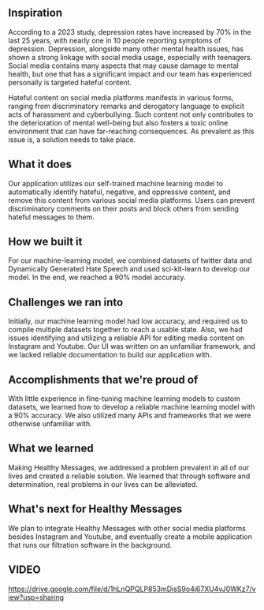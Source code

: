 ## Inspiration
According to a 2023 study, depression rates have increased by 70% in the last 25 years, with nearly one in 10 people reporting symptoms of depression. Depression, alongside many other mental health issues, has shown a strong linkage with social media usage, especially with teenagers. Social media contains many aspects that may cause damage to mental health, but one that has a significant impact and our team has experienced personally is targeted hateful content.

Hateful content on social media platforms manifests in various forms, ranging from discriminatory remarks and derogatory language to explicit acts of harassment and cyberbullying. Such content not only contributes to the deterioration of mental well-being but also fosters a toxic online environment that can have far-reaching consequences. As prevalent as this issue is, a solution needs to take place.

## What it does
Our application utilizes our self-trained machine learning model to automatically identify hateful, negative, and oppressive content, and remove this content from various social media platforms. Users can prevent discriminatory comments on their posts and block others from sending hateful messages to them.

## How we built it
For our machine-learning model, we combined datasets of twitter data and Dynamically Generated Hate Speech and used sci-kit-learn to develop our model. In the end, we reached a 90% model accuracy.

## Challenges we ran into
Initially, our machine learning model had low accuracy, and required us to compile multiple datasets together to reach a usable state. Also, we had issues identifying and utilizing a reliable API for editing media content on Instagram and Youtube. Our UI was written on an unfamiliar framework, and we lacked reliable documentation to build our application with.

## Accomplishments that we're proud of
With little experience in fine-tuning machine learning models to custom datasets, we learned how to develop a reliable machine learning model with a 90% accuracy. We also utilized many APIs and frameworks that we were otherwise unfamiliar with.

## What we learned
Making Healthy Messages, we addressed a problem prevalent in all of our lives and created a reliable solution. We learned that through software and determination, real problems in our lives can be alleviated.

## What's next for Healthy Messages
We plan to integrate Healthy Messages with other social media platforms besides Instagram and Youtube, and eventually create a mobile application that runs our filtration software in the background.

## VIDEO
https://drive.google.com/file/d/1hLnQPQLP853mDisS9o4j67XU4vJ0WKz7/view?usp=sharing
